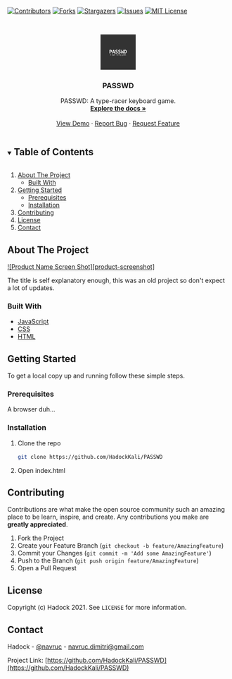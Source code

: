 [![Contributors][contributors-shield]][contributors-url]
[![Forks][forks-shield]][forks-url]
[![Stargazers][stars-shield]][stars-url]
[![Issues][issues-shield]][issues-url]
[![MIT License][license-shield]][license-url]



<!-- PROJECT LOGO -->
<br />
<p align="center">
  <a href="https://github.com/HadockKali/PASSWD">
    <img src="images/logo.png" alt="Logo" width="80" height="80">
  </a>

  <h3 align="center">PASSWD</h3>

  <p align="center">
    PASSWD: A type-racer keyboard game.
    <br />
    <a href="https://github.com/HadockKali/PASSWD"><strong>Explore the docs »</strong></a>
    <br />
    <br />
    <a href="https://github.com/HadockKali/PASSWD">View Demo</a>
    ·
    <a href="https://github.com/HadockKali/PASSWD/issues">Report Bug</a>
    ·
    <a href="https://github.com/HadockKali/PASSWD/issues">Request Feature</a>
  </p>
</p>



<!-- TABLE OF CONTENTS -->
<details open="open">
  <summary><h2 style="display: inline-block">Table of Contents</h2></summary>
  <ol>
    <li>
      <a href="#about-the-project">About The Project</a>
      <ul>
        <li><a href="#built-with">Built With</a></li>
      </ul>
    </li>
    <li>
      <a href="#getting-started">Getting Started</a>
      <ul>
        <li><a href="#prerequisites">Prerequisites</a></li>
        <li><a href="#installation">Installation</a></li>
      </ul>
    </li>
    <li><a href="#contributing">Contributing</a></li>
    <li><a href="#license">License</a></li>
    <li><a href="#contact">Contact</a></li>
  </ol>
</details>



<!-- ABOUT THE PROJECT -->
## About The Project

[![Product Name Screen Shot][product-screenshot]](https://example.com)

The title is self explanatory enough, this was an old project so don't expect a lot of updates.


### Built With

* [JavaScript]()
* [CSS]()
* [HTML]()



<!-- GETTING STARTED -->
## Getting Started

To get a local copy up and running follow these simple steps.

### Prerequisites

A browser duh...

### Installation

1. Clone the repo
   ```sh
   git clone https://github.com/HadockKali/PASSWD
   ```
2. Open index.html





<!-- CONTRIBUTING -->
## Contributing

Contributions are what make the open source community such an amazing place to be learn, inspire, and create. Any contributions you make are **greatly appreciated**.

1. Fork the Project
2. Create your Feature Branch (`git checkout -b feature/AmazingFeature`)
3. Commit your Changes (`git commit -m 'Add some AmazingFeature'`)
4. Push to the Branch (`git push origin feature/AmazingFeature`)
5. Open a Pull Request



<!-- LICENSE -->
## License

Copyright (c) Hadock 2021. See `LICENSE` for more information.



<!-- CONTACT -->
## Contact

Hadock - [@navruc](https://twitter.com/@navruc) - navruc.dimitri@gmail.com

Project Link: [https://github.com/HadockKali/PASSWD](https://github.com/HadockKali/PASSWD)





<!-- MARKDOWN LINKS & IMAGES -->
<!-- https://www.markdownguide.org/basic-syntax/#reference-style-links -->
[contributors-shield]: https://img.shields.io/github/contributors/HadockKali/repo.svg?style=for-the-badge
[contributors-url]: https://github.com/HadockKali/repo/graphs/contributors
[forks-shield]: https://img.shields.io/github/forks/HadockKali/repo.svg?style=for-the-badge
[forks-url]: https://github.com/HadockKali/repo/network/members
[stars-shield]: https://img.shields.io/github/stars/HadockKali/repo.svg?style=for-the-badge
[stars-url]: https://github.com/HadockKali/repo/stargazers
[issues-shield]: https://img.shields.io/github/issues/HadockKali/repo.svg?style=for-the-badge
[issues-url]: https://github.com/HadockKali/repo/issues
[license-shield]: https://img.shields.io/github/license/HadockKali/repo.svg?style=for-the-badge
[license-url]: https://github.com/HadockKali/repo/blob/master/LICENSE.txt
